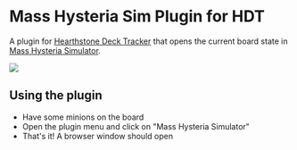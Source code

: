 # Mass Hysteria Sim Plugin for HDT

A plugin for [Hearthstone Deck Tracker](https://hsdecktracker.net/) that opens the current board state in [Mass Hysteria Simulator](https://mass-hysteria-sim.now.sh/).

![](docs/demo.gif)

## Using the plugin

- Have some minions on the board
- Open the plugin menu and click on "Mass Hysteria Simulator"
- That's it! A browser window should open 

